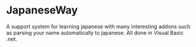 JapaneseWay
===========

A support system for learning japanese with many interesting addons such as parsing your name automatically to japanese. All done in Visual Basic .net.

